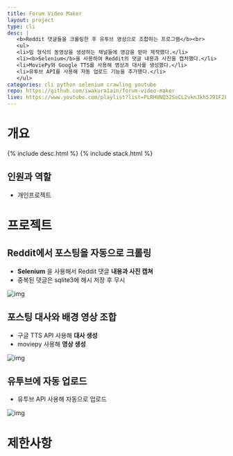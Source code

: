 ```yaml
---
title: Forum Video Maker
layout: project
type: cli
desc: |
   <b>Reddit 댓글들을 크롤링한 후 유투브 영상으로 조합하는 프로그램</b><br>
   <ul>
   <li>밈 형식의 동영상을 생성하는 채널들에 영감을 받아 제작했다.</li>
   <li><b>Selenium</b>을 사용하여 Reddit의 댓글 내용과 사진을 캡처했다.</li>
   <li>MoviePy와 Google TTS를 사용해 영상과 대사를 생성했다.</li>
   <li>유투브 API를 사용해 자동 업로드 기능을 추가했다.</li>
   </ul>
categories: cli python selenium crawling youtube
repo: https://github.com/iwakura1ain/forum-video-maker
live: https://www.youtube.com/playlist?list=PLRHUNQ32SoCL2vknJkh5J91F2FszwYJgr
---
```



# 개요

{% include desc.html %}
{% include stack.html %}


## 인원과 역할

-   개인프로젝트


# 프로젝트


## Reddit에서 포스팅을 자동으로 크롤링

-   **Selenium** 을 사용해서 Reddit 댓글 **내용과 사진 캡쳐**
-   중복된 댓글은 sqlite3에 해시 저장 후 무시

![img](./videomaker-db.png)


## 포스팅 대사와 배경 영상 조합

-   구글 TTS API 사용해 **대사 생성**
-   moviepy 사용해 **영상 생성**

![img](./videomaker-video.png)


## 유투브에 자동 업로드

-   유투브 API 사용해 자동으로 업로드

![img](./videomaker-upload.png)


# 제한사항
